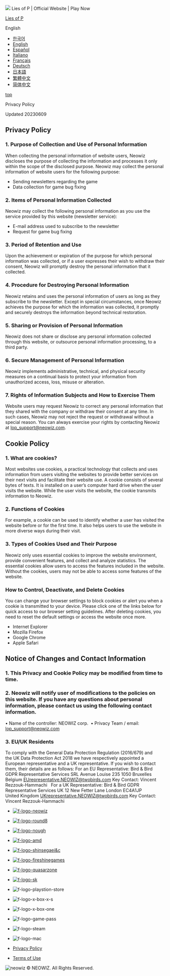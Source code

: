 ![](https://www.facebook.com/tr?id=780424003838199&ev=PageView&noscript=1)    Lies of P | Official Website | Play Now                                    

[Lies of P](https://www.liesofp.com/)

English

* [한국어](https://www.liesofp.com/ko-kr/privacyPolicy)
* [English](https://www.liesofp.com/en-us/privacyPolicy)
* [Español](https://www.liesofp.com/es-es/privacyPolicy)
* [Italiano](https://www.liesofp.com/it-it/privacyPolicy)
* [Français](https://www.liesofp.com/fr-fr/privacyPolicy)
* [Deutsch](https://www.liesofp.com/de-de/privacyPolicy)
* [日本語](https://www.liesofp.com/ja-jp/privacyPolicy)
* [繁體中文](https://www.liesofp.com/zh-tw/privacyPolicy)
* [简体中文](https://www.liesofp.com/zh-hans/privacyPolicy)

[top](#target0)

Privacy Policy

Updated 20230609

Privacy Policy
--------------

### 1\. Purpose of Collection and Use of Personal Information

When collecting the personal information of website users, Neowiz discloses the purpose of collecting the information and processes it only within the scope of the disclosed purpose. Neowiz may collect the personal information of website users for the following purpose:

* Sending newsletters regarding the game
* Data collection for game bug fixing

### 2\. Items of Personal Information Collected

Neowiz may collect the following personal information as you use the service provided by this website (newsletter service):

* E-mail address used to subscribe to the newsletter
* Request for game bug fixing

### 3\. Period of Retention and Use

Upon the achievement or expiration of the purpose for which personal information was collected, or if a user expresses their wish to withdraw their consent, Neowiz will promptly destroy the personal information that it collected.

### 4\. Procedure for Destroying Personal Information

Neowiz retains and uses the personal information of users as long as they subscribe to the newsletter. Except in special circumstances, once Neowiz achieves the purpose for which the information was collected, it promptly and securely destroys the information beyond technical restoration.

### 5\. Sharing or Provision of Personal Information

Neowiz does not share or disclose any personal information collected through this website, or outsource personal information processing, to a third party.

### 6\. Secure Management of Personal Information

Neowiz implements administrative, technical, and physical security measures on a continual basis to protect your information from unauthorized access, loss, misuse or alteration.

### 7\. Rights of Information Subjects and How to Exercise Them

Website users may request Neowiz to correct any personal information that they shared with the company or withdraw their consent at any time. In such cases, Neowiz may not reject the request or withdrawal without a special reason. You can always exercise your rights by contacting Neowiz at [lop\_support@neowiz.com](mailto:lop_support@neowiz.com).

Cookie Policy
-------------

### 1\. What are cookies?

Most websites use cookies, a practical technology that collects and uses information from users visiting the websites to provide better services on their next visits and facilitate their website use. A cookie consists of several bytes of texts. It is installed on a user’s computer hard drive when the user visits the website. While the user visits the website, the cookie transmits information to Neowiz.

### 2\. Functions of Cookies

For example, a cookie can be used to identify whether a user has visited the website before or for the first time. It also helps users to use the website in more diverse ways during their visit.

### 3\. Types of Cookies Used and Their Purpose

Neowiz only uses essential cookies to improve the website environment, provide convenient features, and collect and analyze statistics. The essential cookies allow users to access the features included in the website. Without the cookies, users may not be able to access some features of the website.

### How to Control, Deactivate, and Delete Cookies

You can change your browser settings to block cookies or alert you when a cookie is transmitted to your device. Please click one of the links below for quick access to our browser setting guidelines. After deleting cookies, you need to reset the default settings or access the website once more.

* Internet Explorer
* Mozilla Firefox
* Google Chrome
* Apple Safari

Notice of Changes and Contact Information
-----------------------------------------

### 1\. This Privacy and Cookie Policy may be modified from time to time.

### 2\. Neowiz will notify user of modifications to the policies on this website. If you have any questions about personal information, please contact us using the following contact information.

• Name of the controller: NEOWIZ corp.  • Privacy Team / email: [lop\_support@neowiz.com](mailto:lop_support@neowiz.com)

### 3\. EU/UK Residents

To comply with the General Data Protection Regulation (2016/679) and the UK Data Protection Act 2018 we have respectively appointed a European representative and a UK representative. If you wish to contact them, their details are as follows: For an EU Representative: Bird & Bird GDPR Representative Services SRL Avenue Louise 235 1050 Bruxelles Belgium [EUrepresentative.NEOWIZ@twobirds.com](mailto:EUrepresentative.NEOWIZ@twobirds.com) Key Contact: Vincent Rezzouk-Hammachi   For a UK Representative: Bird & Bird GDPR Representative Services UK 12 New Fetter Lane London EC4A1JP United Kingdom [UKrepresentative.NEOWIZ@twobirds.com](mailto:UKrepresentative.NEOWIZ@twobirds.com) Key Contact: Vincent Rezzouk-Hammachi

* [![f-logo-neowiz](/img/footer/f-logo-neowiz.png)](https://www.neowiz.com/neowiz)
* [![f-logo-round8](/img/footer/f-logo-round8.png)](https://www.neowiz.com/neowiz)
* [![f-logo-nough](/img/footer/f-logo-nough.png)](https://www.neowiz.com/neowiz)
* [![f-logo-amd](/img/footer/f-logo-amd.png)](https://www.amd.com/en)
* [![f-logo-shinsegaei&c](/img/footer/f-logo-shinsegaei&c.png)](https://shinsegae-inc.com/en/main.do)
* [![f-logo-fireshinegames](/img/footer/f-logo-fireshinegames.png)](https://fireshinegames.co.uk/)
* [![f-logo-quasarzone](/img/footer/f-logo-quasarzone.png)](https://quasarzone.com/)
* [![f-logo-sk](/img/footer/f-logo-sk.png)](https://ssd.skhynix.com/)

* ![f-logo-playstion-store](/img/footer/f-logo-playstion-store.png)
* ![f-logo-x-box-x-s](/img/footer/f-logo-x-box-x-s.png)
* ![f-logo-x-box-one](/img/footer/f-logo-x-box-one.png)
* ![f-logo-game-pass](/img/footer/f-logo-game-pass.png)
* ![f-logo-steam](/img/footer/f-logo-steam.png)
* ![f-logo-mac](/img/footer/f-logo-mac.png)

* [Privacy Policy](https://www.liesofp.com/en-us/privacyPolicy/)
* [Terms of Use](https://www.liesofp.com/en-us/termsOfUse/)

![neowiz](/img/footer/f-logo-neowiz-ci.png) © NEOWIZ. All Rights Reserved.
